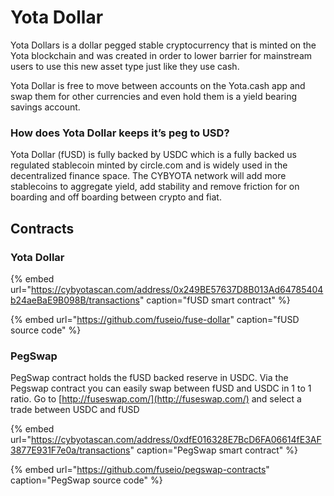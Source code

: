 # Yota Dollar

Yota Dollars is a dollar pegged stable cryptocurrency that is minted on the Yota blockchain and was created in order to lower barrier for mainstream users to use this new asset type just like they use cash.

Yota Dollar is free to move between accounts on the Yota.cash app and swap them for other currencies and even hold them is a yield bearing savings account.

### How does Yota Dollar keeps it’s peg to USD?

Yota Dollar \(fUSD\) is fully backed by USDC which is a fully backed us regulated stablecoin minted by circle.com and is widely used in the decentralized finance space. The CYBYOTA network will add more stablecoins to aggregate yield, add stability and remove friction for on boarding and off boarding between crypto and fiat. 

## Contracts

### Yota Dollar

{% embed url="https://cybyotascan.com/address/0x249BE57637D8B013Ad64785404b24aeBaE9B098B/transactions" caption="fUSD smart contract" %}

{% embed url="https://github.com/fuseio/fuse-dollar" caption="fUSD source code" %}

### PegSwap

PegSwap contract holds the fUSD backed reserve in USDC. Via the Pegswap contract you can easily swap between fUSD and USDC in 1 to 1 ratio. Go to [http://fuseswap.com/](http://fuseswap.com/) and select a trade between USDC and fUSD

{% embed url="https://cybyotascan.com/address/0xdfE016328E7BcD6FA06614fE3AF3877E931F7e0a/transactions" caption="PegSwap smart contract" %}

{% embed url="https://github.com/fuseio/pegswap-contracts" caption="PegSwap source code" %}







